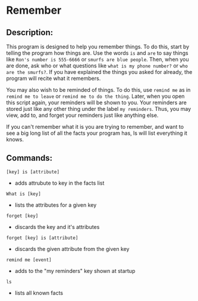 Remember
========

Description:
------------

This program is designed to help you remember things.  To do this, start by telling the program how things are.  Use the words `is` and `are` to say things like `Ron's number is 555-6666` or `smurfs are blue people`.  Then, when you are done, ask who or what questions like `what is my phone number?` or `who are the smurfs?`.  If you have explained the things you asked for already, the program will recite what it remembers.

You may also wish to be reminded of things.  To do this, use `remind me` as in `remind me to leave` or `remind me to do the thing`.  Later, when you open this script again, your reminders will be shown to you.  Your reminders are stored just like any other thing under the label `my reminders`. Thus, you may view, add to, and forget your reminders just like anything else.

If you can't remember what it is you are trying to remember, and want to see a big long list of all the facts your program has, ls will list everything it knows.

Commands: 
---------

`[key] is [attribute]`
* adds attrubute to key in the facts list

`What is [key]`
* lists the attributes for a given key

`forget [key]`
* discards the key and it's attributes

`forget [key] is [attribute]`
* discards the given attribute from the given key

`remind me [event]`
* adds to the "my reminders" key shown at startup

`ls`
* lists all known facts